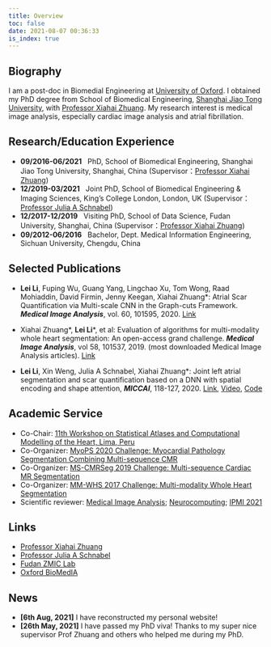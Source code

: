 ```yaml
---
title: Overview
toc: false
date: 2021-08-07 00:36:33
is_index: true
---
```

## Biography

I am a post-doc in Biomedial Engineering at [University of Oxford](https://eng.ox.ac.uk/biomedical-image-analysis/). I obtained my PhD degree from School of Biomedical Engineering, [Shanghai Jiao Tong University](http://en.bme.sjtu.edu.cn/), with [Professor Xiahai Zhuang](https://zmiclab.github.io/members.html). My research interest is medical image analysis, especially cardiac image analysis and atrial fibrillation.


## Research/Education Experience
* **09/2016-06/2021** &nbsp; PhD, School of Biomedical Engineering, Shanghai Jiao Tong University, Shanghai, China (Supervisor：[Professor Xiahai Zhuang](https://zmiclab.github.io/members.html))
* **12/2019-03/2021** &nbsp; Joint PhD, School of Biomedical Engineering & Imaging Sciences, King’s College London, London, UK (Supervisor：[Professor Julia A Schnabel](https://www.kcl.ac.uk/people/julia-a-schnabel))
* **12/2017-12/2019** &nbsp; Visiting PhD, School of Data Science, Fudan University, Shanghai, China (Supervisor：[Professor Xiahai Zhuang](https://zmiclab.github.io/members.html))
* **09/2012-06/2016** &nbsp; Bachelor, Dept. Medical Information Engineering, Sichuan University, Chengdu, China


## Selected Publications
* **Lei Li**, Fuping Wu, Guang Yang, Lingchao Xu, Tom Wong, Raad Mohiaddin, David Firmin, Jenny Keegan, Xiahai Zhuang*: Atrial Scar Quantification via Multi-scale CNN in the Graph-cuts Framework. ***Medical Image Analysis***, vol. 60, 101595, 2020. [Link](https://www.sciencedirect.com/science/article/pii/S1361841519301355)

* Xiahai Zhuang*, **Lei Li***, et al: Evaluation of algorithms for multi-modality whole heart segmentation: An open-access grand challenge. ***Medical Image Analysis***, vol 58, 101537, 2019. (most downloaded Medical Image Analysis articles). [Link](https://www.sciencedirect.com/science/article/pii/S1361841519300751)

* **Lei Li**, Xin Weng, Julia A Schnabel, Xiahai Zhuang*: Joint left atrial segmentation and scar quantification based on a DNN with spatial encoding and shape attention, ***MICCAI***, 118-127, 2020. [Link](https://link.springer.com/chapter/10.1007/978-3-030-59719-1_12), [Video](https://www.bilibili.com/video/BV1rA41177eV), [Code](https://github.com/Marie0909/AtrialJSQnet)


## Academic Service
* Co-Chair: [11th Workshop on Statistical Atlases and Computational Modelling of the Heart, Lima, Peru](https://stacom2020.cardiacatlas.org/) 
* Co-Organizer: [MyoPS 2020 Challenge: Myocardial Pathology Segmentation Combining Multi-sequence CMR](http://www.sdspeople.fudan.edu.cn/zhuangxiahai/0/myops20/)
* Co-Organizer: [MS-CMRSeg 2019 Challenge: Multi-sequence Cardiac MR Segmentation](http://www.sdspeople.fudan.edu.cn/zhuangxiahai/0/mscmrseg19/)
* Co-Organizer: [MM-WHS 2017 Challenge: Multi-modality Whole Heart Segmentation](http://www.sdspeople.fudan.edu.cn/zhuangxiahai/0/mmwhs/)
* Scientific reviewer: [Medical Image Analysis](https://www.journals.elsevier.com/medical-image-analysis); [Neurocomputing](https://www.journals.elsevier.com/neurocomputing); [IPMI 2021](http://ipmi2021.org/)

## Links
* [Professor Xiahai Zhuang](https://zmiclab.github.io/members.html)
* [Professor Julia A Schnabel](https://www.kcl.ac.uk/people/julia-a-schnabel)
* [Fudan ZMIC Lab](https://zmiclab.github.io/index.html)
* [Oxford BioMedIA](https://eng.ox.ac.uk/biomedical-image-analysis/)

## News
* **[6th Aug, 2021]** I have reconstructed my personal website!
* **[26th May, 2021]** I have passed my PhD viva! Thanks to my super nice supervisor Prof Zhuang and others who helped me during my PhD.
